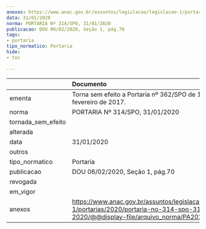 ```yaml
---
anexos: https://www.anac.gov.br/assuntos/legislacao/legislacao-1/portarias/2020/portaria-no-314-spo-31-01-2020/@@display-file/arquivo_norma/PA2020-0314.pdf
data: 31/01/2020
norma: PORTARIA Nº 314/SPO, 31/01/2020
publicacao: DOU 06/02/2020, Seção 1, pág.70
tags:
- portaria
tipo_normatico: Portaria
hide: 
- toc 
 
---
```


|                    | Documento                                                                                                                                           |
|:-------------------|:----------------------------------------------------------------------------------------------------------------------------------------------------|
| ementa             | Torna sem efeito a Portaria nº 362/SPO de 1º de fevereiro de 2017.                                                                                  |
| norma              | PORTARIA Nº 314/SPO, 31/01/2020                                                                                                                     |
| tornada_sem_efeito |                                                                                                                                                     |
| alterada           |                                                                                                                                                     |
| data               | 31/01/2020                                                                                                                                          |
| outros             |                                                                                                                                                     |
| tipo_normatico     | Portaria                                                                                                                                            |
| publicacao         | DOU 06/02/2020, Seção 1, pág.70                                                                                                                     |
| revogada           |                                                                                                                                                     |
| em_vigor           |                                                                                                                                                     |
| anexos             | https://www.anac.gov.br/assuntos/legislacao/legislacao-1/portarias/2020/portaria-no-314-spo-31-01-2020/@@display-file/arquivo_norma/PA2020-0314.pdf |